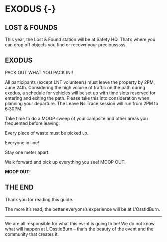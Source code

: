 # EXODUS {-}

<h2><span>LOST & FOUNDS</span></h2>

This year, the Lost & Found station will be at Safety HQ. That’s where you can drop off objects you find or recover your preciousssss.

<h2><span>EXODUS</span></h2>

PACK OUT WHAT YOU PACK IN!!

All participants (except LNT volunteers) must leave the property by 2PM, June 24th. Considering the high volume of traffic on the path during exodus, a schedule for vehicles will be set up with time slots reserved for entering and exiting the path. Please take this into consideration when planning your departure. The Leave No Trace session will run from 2PM to 6:30PM.


Take time to do a MOOP sweep of your campsite and other areas you frequented before leaving.

Every piece of waste must be picked up.

Everyone in line!

Stay one meter apart.

Walk forward and pick up everything you see! MOOP OUT!

**MOOP OUT!**

<h2><span> THE END </span></h2>

Thank you for reading this guide.

The more it’s read, the better everyone’s experience will be at L’OsstidBurn.

--- 

We are all responsible for what this event is going to be! We do not know what will happen at L’OsstidBurn – that’s the beauty of the event and the community that creates it.
